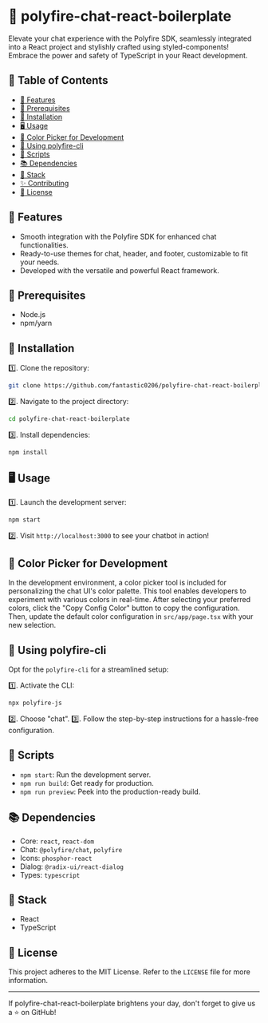 # 🤖 polyfire-chat-react-boilerplate

Elevate your chat experience with the Polyfire SDK, seamlessly integrated into a React project and stylishly crafted using styled-components! Embrace the power and safety of TypeScript in your React development.

## 📌 Table of Contents

- [🌟 Features](#-features)
- [🔧 Prerequisites](#-prerequisites)
- [🚀 Installation](#-installation)
- [🖥 Usage](#-usage)
- [🎨 Color Picker for Development](#-color-picker-for-development)
- [💬 Using polyfire-cli](#-using-polyfire-cli)
- [🔑 Scripts](#-scripts)
- [📚 Dependencies](#-dependencies)
- [🥞 Stack](#-stack)
- [✨ Contributing](#-contributing)
- [📜 License](#-license)

## 🌟 Features

- Smooth integration with the Polyfire SDK for enhanced chat functionalities.
- Ready-to-use themes for chat, header, and footer, customizable to fit your needs.
- Developed with the versatile and powerful React framework.

## 🔧 Prerequisites

- Node.js
- npm/yarn

## 🚀 Installation

1️⃣. Clone the repository:

```bash
git clone https://github.com/fantastic0206/polyfire-chat-react-boilerplate.git
```

2️⃣. Navigate to the project directory:

```bash
cd polyfire-chat-react-boilerplate
```

3️⃣. Install dependencies:

```bash
npm install
```

## 🖥 Usage

1️⃣. Launch the development server:

```bash
npm start
```

2️⃣. Visit `http://localhost:3000` to see your chatbot in action!

## 🎨 Color Picker for Development

In the development environment, a color picker tool is included for personalizing the chat UI's color palette. This tool enables developers to experiment with various colors in real-time. After selecting your preferred colors, click the "Copy Config Color" button to copy the configuration. Then, update the default color configuration in `src/app/page.tsx` with your new selection.

## 💬 Using polyfire-cli

Opt for the `polyfire-cli` for a streamlined setup:

1️⃣. Activate the CLI:

```bash
npx polyfire-js
```

2️⃣. Choose "chat".
3️⃣. Follow the step-by-step instructions for a hassle-free configuration.

## 🔑 Scripts

- `npm start`: Run the development server.
- `npm run build`: Get ready for production.
- `npm run preview`: Peek into the production-ready build.

## 📚 Dependencies

- Core: `react`, `react-dom`
- Chat: `@polyfire/chat`, `polyfire`
- Icons: `phosphor-react`
- Dialog: `@radix-ui/react-dialog`
- Types: `typescript`

## 🥞 Stack

- React
- TypeScript

## 📜 License

This project adheres to the MIT License. Refer to the `LICENSE` file for more information.

---

If polyfire-chat-react-boilerplate brightens your day, don't forget to give us a ⭐ on GitHub!
